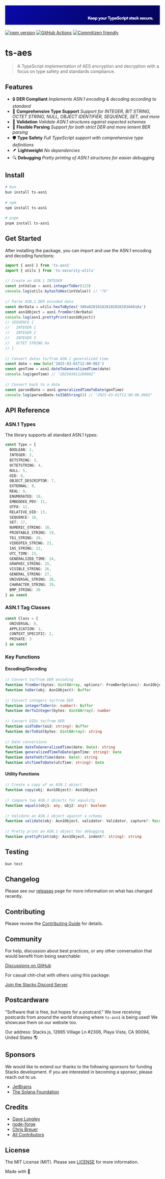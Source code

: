 <p align="center"><img src="../../.github/art/cover.jpg" alt="Social Card of this repo"></p>

[![npm version][npm-version-src]][npm-version-href]
[![GitHub Actions][github-actions-src]][github-actions-href]
[![Commitizen friendly](https://img.shields.io/badge/commitizen-friendly-brightgreen.svg)](http://commitizen.github.io/cz-cli/)
<!-- [![npm downloads][npm-downloads-src]][npm-downloads-href] -->
<!-- [![Codecov][codecov-src]][codecov-href] -->

# ts-aes

> A TypeScript implementation of AES encryption and decryption with a focus on type safety and standards compliance.

## Features

- 🔒 **DER Compliant** _Implements ASN.1 encoding & decoding according to standard_
- 🔄 **Comprehensive Type Support** _Support for INTEGER, BIT STRING, OCTET STRING, NULL, OBJECT IDENTIFIER, SEQUENCE, SET, and more_
- 🧩 **Validation** _Validate ASN.1 structures against expected schemas_
- 🔧 **Flexible Parsing** _Support for both strict DER and more lenient BER parsing_
- 🛡️ **Type Safety** _Full TypeScript support with comprehensive type definitions_
- 🪶 **Lightweight** _No dependencies_
- 🔍 **Debugging** _Pretty printing of ASN.1 structures for easier debugging_

## Install

```bash
# bun
bun install ts-asn1

# npm
npm install ts-asn1

# pnpm
pnpm install ts-asn1
```

## Get Started

After installing the package, you can import and use the ASN.1 encoding and decoding functions:

```ts
import { asn1 } from 'ts-asn1'
import { utils } from 'ts-security-utils'

// Create an ASN.1 INTEGER
const intValue = asn1.integerToDer(123)
console.log(utils.bytesToHex(intValue)) // "7b"

// Parse ASN.1 DER encoded data
const derData = utils.hexToBytes('300a02010102010202010304010a')
const asn1Object = asn1.fromDer(derData)
console.log(asn1.prettyPrint(asn1Object))
// SEQUENCE {
//   INTEGER 1
//   INTEGER 2
//   INTEGER 3
//   OCTET STRING 0a
// }

// Convert dates to/from ASN.1 generalized time
const date = new Date('2025-03-01T12:00:00Z')
const genTime = asn1.dateToGeneralizedTime(date)
console.log(genTime) // "20250301120000Z"

// Convert back to a date
const parsedDate = asn1.generalizedTimeToDate(genTime)
console.log(parsedDate.toISOString()) // "2025-03-01T12:00:00.000Z"
```

## API Reference

### ASN.1 Types

The library supports all standard ASN.1 types:

```ts
const Type = {
  BOOLEAN: 1,
  INTEGER: 2,
  BITSTRING: 3,
  OCTETSTRING: 4,
  NULL: 5,
  OID: 6,
  OBJECT_DESCRIPTOR: 7,
  EXTERNAL: 8,
  REAL: 9,
  ENUMERATED: 10,
  EMBEDDED_PDV: 11,
  UTF8: 12,
  RELATIVE_OID: 13,
  SEQUENCE: 16,
  SET: 17,
  NUMERIC_STRING: 18,
  PRINTABLE_STRING: 19,
  T61_STRING: 20,
  VIDEOTEX_STRING: 21,
  IA5_STRING: 22,
  UTC_TIME: 23,
  GENERALIZED_TIME: 24,
  GRAPHIC_STRING: 25,
  VISIBLE_STRING: 26,
  GENERAL_STRING: 27,
  UNIVERSAL_STRING: 28,
  CHARACTER_STRING: 29,
  BMP_STRING: 30
} as const
```

### ASN.1 Tag Classes

```ts
const Class = {
  UNIVERSAL: 0,
  APPLICATION: 1,
  CONTEXT_SPECIFIC: 2,
  PRIVATE: 3
} as const
```

### Key Functions

#### Encoding/Decoding

```ts
// Convert to/from DER encoding
function fromDer(bytes: Uint8Array, options?: FromDerOptions): Asn1Object
function toDer(obj: Asn1Object): Buffer

// Convert integers to/from DER
function integerToDer(n: number): Buffer
function derToInteger(bytes: Uint8Array): number

// Convert OIDs to/from DER
function oidToDer(oid: string): Buffer
function derToOid(bytes: Uint8Array): string

// Date conversions
function dateToGeneralizedTime(date: Date): string
function generalizedTimeToDate(genTime: string): Date
function dateToUtcTime(date: Date): string
function utcTimeToDate(utcTime: string): Date
```

#### Utility Functions

```ts
// Create a copy of an ASN.1 object
function copy(obj: Asn1Object): Asn1Object

// Compare two ASN.1 objects for equality
function equals(obj1: any, obj2: any): boolean

// Validate an ASN.1 object against a schema
function validate(obj: Asn1Object, validator: Validator, capture?: Record<string, any>, errors?: string[]): boolean

// Pretty print an ASN.1 object for debugging
function prettyPrint(obj: Asn1Object, indent?: string): string
```

## Testing

```bash
bun test
```

## Changelog

Please see our [releases](https://github.com/stacksjs/ts-security/releases) page for more information on what has changed recently.

## Contributing

Please review the [Contributing Guide](https://github.com/stacksjs/contributing) for details.

## Community

For help, discussion about best practices, or any other conversation that would benefit from being searchable:

[Discussions on GitHub](https://github.com/stacksjs/stacks/discussions)

For casual chit-chat with others using this package:

[Join the Stacks Discord Server](https://discord.gg/stacksjs)

## Postcardware

"Software that is free, but hopes for a postcard." We love receiving postcards from around the world showing where `ts-asn1` is being used! We showcase them on our website too.

Our address: Stacks.js, 12665 Village Ln #2306, Playa Vista, CA 90094, United States 🌎

## Sponsors

We would like to extend our thanks to the following sponsors for funding Stacks development. If you are interested in becoming a sponsor, please reach out to us.

- [JetBrains](https://www.jetbrains.com/)
- [The Solana Foundation](https://solana.com/)

## Credits

- [Dave Longley](https://github.com/dlongley)
- [node-forge](https://github.com/digitalbazaar/forge)
- [Chris Breuer](https://github.com/chrisbbreuer)
- [All Contributors](../../contributors)

## License

The MIT License (MIT). Please see [LICENSE](https://github.com/stacksjs/stacks/tree/main/LICENSE.md) for more information.

Made with 💙

<!-- Badges -->
[npm-version-src]: https://img.shields.io/npm/v/@stacksjs/ts-asn1?style=flat-square
[npm-version-href]: https://npmjs.com/package/@stacksjs/ts-asn1
[github-actions-src]: https://img.shields.io/github/actions/workflow/status/stacksjs/ts-security/ci.yml?style=flat-square&branch=main
[github-actions-href]: https://github.com/stacksjs/ts-security/actions?query=workflow%3Aci

<!-- [codecov-src]: https://img.shields.io/codecov/c/gh/stacksjs/ts-asn1/main?style=flat-square
[codecov-href]: https://codecov.io/gh/stacksjs/ts-asn1 -->

